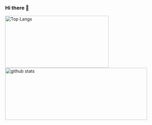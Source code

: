 ### Hi there 👋



<a href="https://github.com/xbmlz">
  <img align="center" src="https://github-readme-stats.vercel.app/api/top-langs/?username=xbmlz&layout=compact&theme=" alt="Top Langs" width="335" height="170" />
</a>
<a href="https://github.com/xbmlz">
  <img align="center" src="https://github-readme-stats.vercel.app/api?username=xbmlz&hide=prs&count_private=true&show_icons=true&theme=" alt="github stats" width="460" height="170" />
</a>


<!--
**xbmlz/xbmlz** is a ✨ _special_ ✨ repository because its `README.md` (this file) appears on your GitHub profile.

Here are some ideas to get you started:

- 🔭 I’m currently working on ...
- 🌱 I’m currently learning ...
- 👯 I’m looking to collaborate on ...
- 🤔 I’m looking for help with ...
- 💬 Ask me about ...
- 📫 How to reach me: ...
- 😄 Pronouns: ...
- ⚡ Fun fact: ...

参考：https://www.cnblogs.com/BNTang/articles/13629840.html
-->
